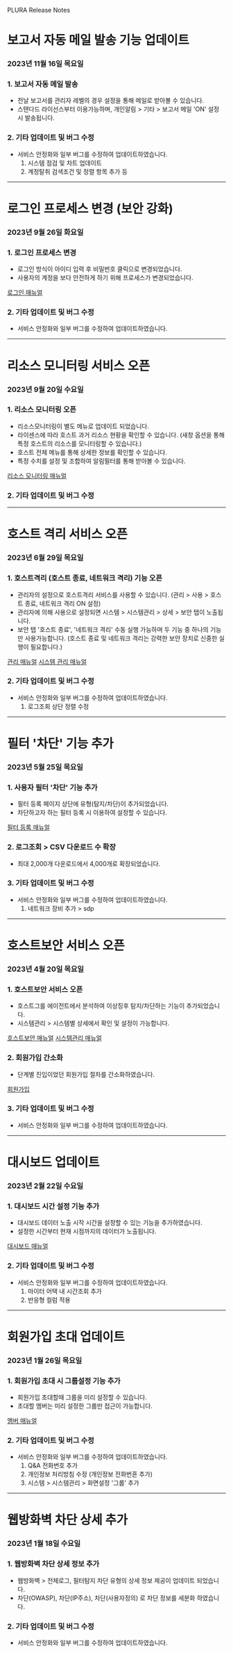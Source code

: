 PLURA Release Notes

# 보고서 자동 메일 발송 기능 업데이트 

### 2023년 11월 16일 목요일

### 1. 보고서 자동 메일 발송

- 전날 보고서를 관리자 레벨의 경우 설정을 통해 메일로 받아볼 수 있습니다.
- 스탠다드 라이선스부터 이용가능하며, 개인알림 > 기타 > 보고서 메일 'ON' 설정 시 발송됩니다.

### 2. 기타 업데이트 및 버그 수정

- 서비스 안정화와 일부 버그를 수정하여 업데이트하였습니다.
   1) 시스템 점검 및 차트 업데이트
   2) 계정탈취 검색조건 및 정렬 항목 추가 등

---

# 로그인 프로세스 변경 (보안 강화)

### 2023년 9월 26일 화요일

### 1. 로그인 프로세스 변경

- 로그인 방식이 아이디 입력 후 비밀번호 클릭으로 변경되었습니다.
- 사용자의 계정을 보다 안전하게 하기 위해 프로세스가 변경되었습니다.

[로그인 매뉴얼](https://docs.plura.io/ko/login)

### 2. 기타 업데이트 및 버그 수정

- 서비스 안정화와 일부 버그를 수정하여 업데이트하였습니다.

---

# 리소스 모니터링 서비스 오픈

### 2023년 9월 20일 수요일

### 1. 리소스 모니터링 오픈

- 리소스모니터링이 별도 메뉴로 업데이트 되었습니다.
- 라이센스에 따라 호스트 과거 리소스 현황을 확인할 수 있습니다. (새창 옵션을 통해 특정 호스트의 리소스를 모니터링할 수 있습니다.)
- 호스트 전체 메뉴를 통해 상세한 정보를 확인할 수 있습니다.
- 특정 수치를 설정 및 조합하여 알림필터를 통해 받아볼 수 있습니다.

[리소스 모니터링 매뉴얼](https://docs.plura.io/ko/fn/comm/resmon/host)

### 2. 기타 업데이트 및 버그 수정

---

# 호스트 격리 서비스 오픈 

### 2023년 6월 29일 목요일

### 1. 호스트격리 (호스트 종료, 네트워크 격리) 기능 오픈

- 관리자의 설정으로 호스트격리 서비스를 사용할 수 있습니다.  (관리 > 사용 > 호스트 종료, 네트워크 격리 ON 설정)
- 관리자에 의해 사용으로 설정되면 시스템 > 시스템관리 > 상세 > 보안 탭이 노출됩니다.
- 보안 탭  '호스트 종료', '네트워크 격리' 수동 실행 가능하며 두 기능 중 하나의 기능만 사용가능합니다.
(호스트 종료 및 네트워크 격리는 강력한 보안 장치로 신중한 실행이 필요합니다.)

[관리 매뉴얼](https://docs.plura.io/ko/fn/comm/mgmt/use)
[시스템 관리 매뉴얼](https://docs.plura.io/ko/fn/comm/system/mgmt)

### 2. 기타 업데이트 및 버그 수정

- 서비스 안정화와 일부 버그를 수정하여 업데이트하였습니다.
   1) 로그조회 상단 정렬 수정

---

# 필터 '차단' 기능 추가 

### 2023년 5월 25일 목요일

### 1. 사용자 필터 '차단' 기능 추가

- 필터 등록 페이지 상단에 유형(탐지/차단)이 추가되었습니다.
- 차단하고자 하는 필터 등록 시 이용하여 설정할 수 있습니다. 

[필터 등록 매뉴얼](https://docs.plura.io/ko/fn/comm/newfilter/edr)

### 2. 로그조회 > CSV 다운로드 수 확장 

- 최대 2,000개 다운로드에서 4,000개로 확장되었습니다.

### 3. 기타 업데이트 및 버그 수정

- 서비스 안정화와 일부 버그를 수정하여 업데이트하였습니다.
   1) 네트워크 장비 추가 > sdp

---

# 호스트보안 서비스 오픈
### 2023년 4월 20일 목요일

### 1. 호스트보안 서비스 오픈

- 호스트그를 에이전트에서 분석하여 이상징후 탐지/차단하는 기능이 추가되었습니다. 
- 시스템관리 > 시스템별 상세에서 확인 및 설정이 가능합니다. 

[호스트보안 매뉴얼](https://docs.plura.io/ko/fn/comm/newfilter/edr)
[시스템관리 매뉴얼](https://docs.plura.io/ko/fn/comm/system/mgmt)

### 2. 회원가입 간소화

- 단계별 진입이었던 회원가입 절차를 간소화하였습니다.

[회원가입](https://docs.plura.io/ko/signup)

### 3. 기타 업데이트 및 버그 수정

- 서비스 안정화와 일부 버그를 수정하여 업데이트하였습니다.

---

# 대시보드 업데이트 
### 2023년 2월 22일 수요일

### 1. 대시보드 시간 설정 기능 추가

- 대시보드 데이터 노출 시작 시간을 설정할 수 있는 기능을 추가하였습니다.
- 설정한 시간부터 현재 시점까지의 데이터가 노출됩니다.

[대시보드 매뉴얼](https://docs.plura.io/ko/fn/comm/dashboard)

### 2. 기타 업데이트 및 버그 수정

- 서비스 안정화와 일부 버그를 수정하여 업데이트하였습니다.
  1) 마이터 어택 내 시간조회 추가
  2) 반응형 컬럼 적용
 
---

# 회원가입 초대 업데이트 
### 2023년 1월 26일 목요일

### 1. 회원가입 초대 시 그룹설정 기능 추가 

- 회원가입 초대할때 그룹을 미리 설정할 수 있습니다.
- 초대할 멤버는 미리 설정한 그룹만 접근이 가능합니다.

[멤버 매뉴얼](https://docs.plura.io/ko/fn/comm/mgmt/member)

### 2. 기타 업데이트 및 버그 수정

- 서비스 안정화와 일부 버그를 수정하여 업데이트하였습니다.
  1) Q&A 전화번호 추가
  2) 개인정보 처리방침 수정 (개인정보 전화번혼 추가)
  3) 시스템 > 시스템관리 > 화면설정 '그룹' 추가
 
---

# 웹방화벽 차단 상세 추가
### 2023년 1월 18일 수요일

### 1. 웹방화벽 차단 상세 정보 추가  

- 웹방화벽 > 전체로그, 필터탐지 차단 유형의 상세 정보 제공이 업데이트 되었습니다.
- 차단(OWASP), 차단(IP주소), 차단(사용자정의) 로 차단 정보를 세분화 하였습니다.

### 2. 기타 업데이트 및 버그 수정

- 서비스 안정화와 일부 버그를 수정하여 업데이트하였습니다.


